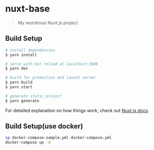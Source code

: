 # nuxt-base

> My wondrous Nuxt.js project

## Build Setup

```bash
# install dependencies
$ yarn install

# serve with hot reload at localhost:3000
$ yarn dev

# build for production and launch server
$ yarn build
$ yarn start

# generate static project
$ yarn generate
```

For detailed explanation on how things work, check out [Nuxt.js docs](https://nuxtjs.org).

## Build Setup(use docker)

```bash
cp docker-compose-sample.yml docker-compose.yml
docker-compose up -d
```

